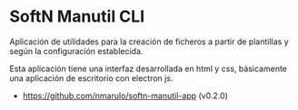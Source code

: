 SoftN Manutil CLI
===
Aplicación de utilidades para la creación de ficheros a partir de plantillas y según la configuración establecida.

Esta aplicación tiene una interfaz desarrollada en html y css, básicamente una aplicación de escritorio con electron js.
- https://github.com/nmarulo/softn-manutil-app (v0.2.0)
